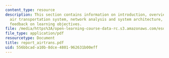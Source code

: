 ```yaml
---
content_type: resource
description: This section contains information on introduction, overview of the U.S.
  air transportation system, network analysis and system architecture, conclusion,
  feedback on learning objectives.
file: /media/https%3A/open-learning-course-data-rc.s3.amazonaws.com/esd-342-advanced-system-architecture-spring-2006/556bbcada10b8dce4801962631b00eff_report_airtrans.pdf
file_type: application/pdf
resourcetype: Document
title: report_airtrans.pdf
uid: 556bbcad-a10b-8dce-4801-962631b00eff
---
```

